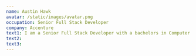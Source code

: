 ```yaml
---
name: Austin Hawk
avatar: /static/images/avatar.png
occupation: Senior Full Stack Developer
company: Accenture
text1: I am a Senior Full Stack Developer with a bachelors in Computer Science. I am passionate about Full-Stack web development and Automation. I am also fascinated with Mathematics and wish to make a career out of it someday.
text2:
text3:
---
```

